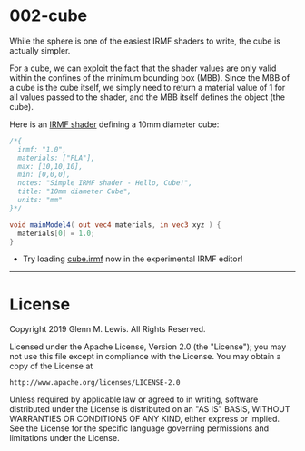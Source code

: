 # 002-cube

While the sphere is one of the easiest IRMF shaders to write, the cube is actually simpler.

For a cube, we can exploit the fact that the shader values are only valid within the
confines of the minimum bounding box (MBB). Since the MBB of a cube is the cube itself,
we simply need to return a material value of 1 for all values passed to the shader,
and the MBB itself defines the object (the cube).

Here is an [IRMF shader](cube.irmf) defining a 10mm diameter cube:

```glsl
/*{
  irmf: "1.0",
  materials: ["PLA"],
  max: [10,10,10],
  min: [0,0,0],
  notes: "Simple IRMF shader - Hello, Cube!",
  title: "10mm diameter Cube",
  units: "mm"
}*/

void mainModel4( out vec4 materials, in vec3 xyz ) {
  materials[0] = 1.0;
}
```

* Try loading [cube.irmf](https://gmlewis.github.io/irmf-editor/?s=github.com/gmlewis/irmf/blob/master/examples/002-cube/cube.irmf) now in the experimental IRMF editor!

----------------------------------------------------------------------

# License

Copyright 2019 Glenn M. Lewis. All Rights Reserved.

Licensed under the Apache License, Version 2.0 (the "License");
you may not use this file except in compliance with the License.
You may obtain a copy of the License at

    http://www.apache.org/licenses/LICENSE-2.0

Unless required by applicable law or agreed to in writing, software
distributed under the License is distributed on an "AS IS" BASIS,
WITHOUT WARRANTIES OR CONDITIONS OF ANY KIND, either express or implied.
See the License for the specific language governing permissions and
limitations under the License.
